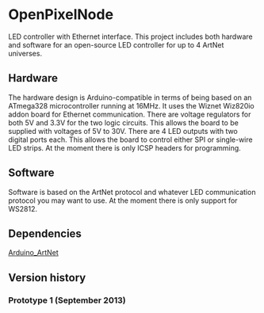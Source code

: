 OpenPixelNode
=============

LED controller with Ethernet interface. This project includes both hardware and software for an open-source LED controller for up to 4 ArtNet universes.

Hardware
--------
The hardware design is Arduino-compatible in terms of being based on an ATmega328 microcontroller running at 16MHz.
It uses the Wiznet Wiz820io addon board for Ethernet communication. There are voltage regulators for both 5V and 3.3V for the two logic circuits. This allows the board to be supplied with voltages of 5V to 30V.
There are 4 LED outputs with two digital ports each. This allows the board to control either SPI or single-wire LED strips.
At the moment there is only ICSP headers for programming.

Software
--------
Software is based on the ArtNet protocol and whatever LED communication protocol you may want to use. At the moment there is only support for WS2812.


Dependencies
------------
[Arduino_ArtNet](https://github.com/media-architecture/Arduino_ArtNet)


Version history
---------------

### Prototype 1 (September 2013)
